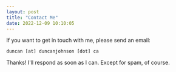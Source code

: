 ```yaml
---
layout: post
title: "Contact Me"
date: 2022-12-09 10:10:05 
---
```


If you want to get in touch with me, please send an email:

```
duncan [at] duncanjohnson [dot] ca
```

Thanks! I'll respond as soon as I can. Except for spam, of course.
